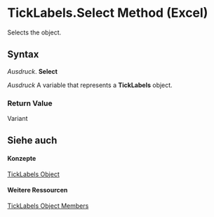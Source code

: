 
# TickLabels.Select Method (Excel)

Selects the object.


## Syntax

 _Ausdruck_. **Select**

 _Ausdruck_ A variable that represents a **TickLabels** object.


### Return Value

Variant


## Siehe auch


#### Konzepte


[TickLabels Object](fcb02bc5-fcdc-db32-168b-2d40e5552991.md)
#### Weitere Ressourcen


[TickLabels Object Members](http://msdn.microsoft.com/library/bd184951-8313-e1c9-69a6-063f5f2fd356%28Office.15%29.aspx)